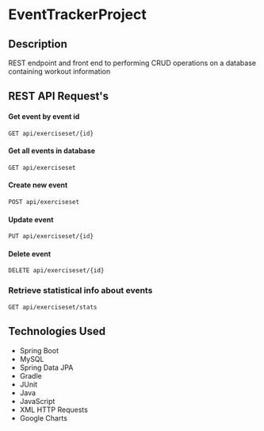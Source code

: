 # EventTrackerProject

## Description
REST endpoint and front end to performing CRUD operations on a database containing workout information



## REST API Request's

#### Get event by event id
`GET api/exerciseset/{id}`


#### Get all events in database
`GET api/exerciseset`


#### Create new event
`POST api/exerciseset`

#### Update event
`PUT api/exerciseset/{id}`

#### Delete event
`DELETE api/exerciseset/{id}`

### Retrieve statistical info about events
`GET api/exerciseset/stats`

## Technologies Used
- Spring Boot
- MySQL
- Spring Data JPA
- Gradle
- JUnit
- Java
- JavaScript
- XML HTTP Requests
- Google Charts
